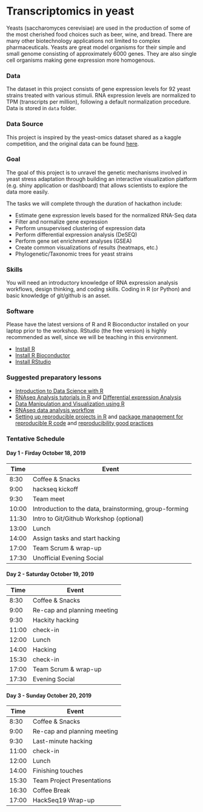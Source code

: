 # Transcriptomics in yeast

Yeasts (saccharomyces cerevisiae) are used in the production of some of the most cherished food choices such as beer, wine, and bread. There are many other biotechnology applications not limited to complex pharmaceuticals. Yeasts are great model organisms for their simple and small genome consisting of approximately 6000 genes. They are also single cell organisms making gene expression more homogenous.

### Data
The dataset in this project consists of gene expression levels for 92 yeast strains treated with various stimuli. RNA expression levels are normalized to TPM (transcripts per million), following a default normalization procedure. Data is stored in `data` folder.

### Data Source 
This project is inspired by the yeast-omics dataset shared as a kaggle competition, and the original data can be found [here](https://www.kaggle.com/costalaether/yeast-transcriptomics).

### Goal
The goal of this project is to unravel the genetic mechanisms involved in yeast stress adaptation through building an interactive visualization platform (e.g. shiny application or dashboard) that allows scientists to explore the data more easily. 

The tasks we will complete through the duration of hackathon include:
- Estimate gene expression levels based for the normalized RNA-Seq data
- Filter and normalize gene expression
- Perform unsupervised clustering of expression data
- Perform differential expression analysis (DeSEQ)
- Perform gene set enrichment analyses (GSEA)
- Create common visualizations of results (heatmaps, etc.)
- Phylogenetic/Taxonomic trees for yeast strains


### Skills
You will need an introductory knowledge of RNA expression analysis workflows, design thinking, and coding skills. Coding in R (or Python) and basic knowledge of git/github is an asset. 

### Software

Please have the latest versions of R and R Bioconductor installed on your laptop prior to the workshop. RStudio (the free version) is highly recommended as well, since we will be teaching in this environment.

- [Install R](https://cran.r-project.org/)   
- [Install R Bioconductor](https://bioconductor.org/install/)   
- [Install RStudio](https://rstudio.com/products/rstudio/download/#download)   

### Suggested preparatory lessons
- [Introduction to Data Science with R](http://shop.oreilly.com/product/0636920034834.do)
- [RNAseq Analysis tutorials in R](https://bioinformatics-core-shared-training.github.io/RNAseq-R/) and [Differential expression Analysis](https://combine-australia.github.io/RNAseq-R/06-rnaseq-day1.html)
- [Data Manipulation and Visualization using R](http://bioinformatics-core-shared-training.github.io/r-intermediate/)
- [RNAseq data analysis workflow](https://github.com/griffithlab/rnaseq_tutorial) 
- [Setting up reproducible projects in R](https://nicercode.github.io/blog/2013-04-05-projects/) and [package management for reproducible R code](https://rviews.rstudio.com/2018/01/18/package-management-for-reproducible-r-code/) and [reproducibility good practices](https://github.com/karthik/rstudio2019)


### Tentative Schedule

#### **Day 1 - Firday October 18, 2019**

| Time  | Event            |
| ----- | ---------------- |
| 8:30  | Coffee & Snacks  |
| 9:00  | hackseq kickoff  |
| 9:30  | Team meet        |
| 10:00 | Introduction to the data, brainstorming, group-forming |
| 11:30 | Intro to Git/Github Workshop (optional) |
| 13:00 | Lunch |
| 14:00 | Assign tasks and start hacking |
| 17:00 | Team Scrum & wrap-up |
| 17:30 | Unofficial Evening Social |

#### **Day 2 - Saturday October 19, 2019**

| Time  | Event            |
| ----- | ---------------- |
| 8:30  | Coffee & Snacks  |
| 9:00  | Re-cap and planning meeting  |
| 9:30  | Hackity hacking        |
| 11:00 | check-in |
| 12:00 | Lunch |
| 14:00 | Hacking |
| 15:30 | check-in |
| 17:00 | Team Scrum & wrap-up |
| 17:30 | Evening Social |

#### **Day 3 - Sunday October 20, 2019**

| Time  | Event            |
| ----- | ---------------- |
| 8:30  | Coffee & Snacks  |
| 9:00  | Re-cap and planning meeting  |
| 9:30  | Last-minute hacking |
| 11:00 | check-in |
| 12:00 | Lunch |
| 14:00 | Finishing touches |
| 15:30 | Team Project Presentations |
| 16:30 | Coffee Break |
| 17:00 | HackSeq19 Wrap-up |



